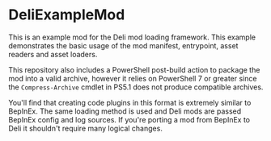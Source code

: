 # DeliExampleMod
This is an example mod for the Deli mod loading framework.
This example demonstrates the basic usage of the mod manifest, entrypoint, asset readers and asset loaders.

This repository also includes a PowerShell post-build action to package the mod into a valid archive, however it relies on PowerShell 7 or greater since the `Compress-Archive` cmdlet in PS5.1 does not produce compatible archives.

You'll find that creating code plugins in this format is extremely similar to BepInEx. The same loading method is used and Deli mods are passed BepInEx config and log sources. If you're porting a mod from BepInEx to Deli it shouldn't require many logical changes.
